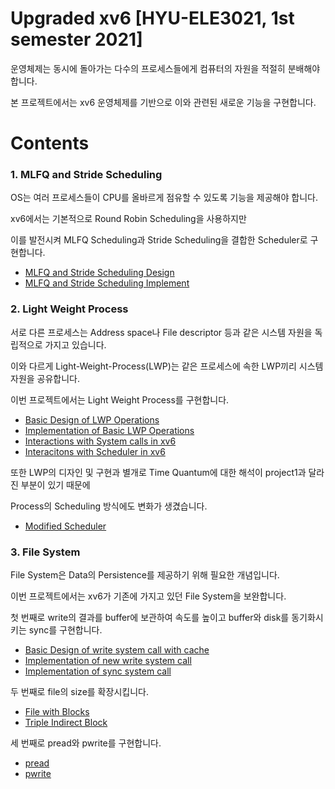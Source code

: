 Upgraded xv6 [HYU-ELE3021, 1st semester 2021]
================================
운영체제는 동시에 돌아가는 다수의 프로세스들에게 컴퓨터의 자원을 적절히 분배해야합니다.    
   
본 프로젝트에서는 xv6 운영체제를 기반으로 이와 관련된 새로운 기능을 구현합니다.   
   
Contents
========
### 1. MLFQ and Stride Scheduling   
OS는 여러 프로세스들이 CPU를 올바르게 점유할 수 있도록 기능을 제공해야 합니다.   
   
xv6에서는 기본적으로 Round Robin Scheduling을 사용하지만   
   
이를 발전시켜 MLFQ Scheduling과 Stride Scheduling을 결합한 Scheduler로 구현합니다.
   
* [MLFQ and Stride Scheduling Design](https://github.com/minseok127/OS-with-xv6-ELE3021/wiki/MLFQ-and-Stride-Scheduling-Design)
* [MLFQ and Stride Scheduling Implement](https://github.com/minseok127/OS-with-xv6-ELE3021/wiki/MLFQ-and-Stride-Scheduling-Implement)
   
### 2. Light Weight Process   
서로 다른 프로세스는 Address space나 File descriptor 등과 같은 시스템 자원을 독립적으로 가지고 있습니다.   
   
이와 다르게 Light-Weight-Process(LWP)는 같은 프로세스에 속한 LWP끼리 시스템 자원을 공유합니다.   
   
이번 프로젝트에서는 Light Weight Process를 구현합니다.   
    
* [Basic Design of LWP Operations](https://github.com/minseok127/OS-with-xv6-ELE3021/wiki/Basic-Design-of-LWP-Operations)
* [Implementation of Basic LWP Operations](https://github.com/minseok127/OS-with-xv6-ELE3021/wiki/Implementation-of-Basic-LWP-Operations)   
* [Interactions with System calls in xv6](https://github.com/minseok127/OS-with-xv6-ELE3021/wiki/Interactions-with-System-calls-in-xv6)
* [Interacitons with Scheduler in xv6](https://github.com/minseok127/OS-with-xv6-ELE3021/wiki/How-to-Schedule-Threads%3F)   
   
또한 LWP의 디자인 및 구현과 별개로 Time Quantum에 대한 해석이 project1과 달라진 부분이 있기 때문에   
   
Process의 Scheduling 방식에도 변화가 생겼습니다.     
   
* [Modified Scheduler](https://github.com/minseok127/OS-with-xv6-ELE3021/wiki/Modified-Scheduler)   
   
### 3. File System   
File System은 Data의 Persistence를 제공하기 위해 필요한 개념입니다.   
   
이번 프로젝트에서는 xv6가 기존에 가지고 있던 File System을 보완합니다.  
   
   
첫 번째로 write의 결과를 buffer에 보관하여 속도를 높이고 buffer와 disk를 동기화시키는 sync를 구현합니다.    
    
* [Basic Design of write system call with cache](https://github.com/minseok127/OS-with-xv6-ELE3021/wiki/Basic-Design-of-write-system-call-with-cache)
* [Implementation of new write system call](https://github.com/minseok127/OS-with-xv6-ELE3021/wiki/Implementation-of-new-write-system-call)
* [Implementation of sync system call](https://github.com/minseok127/OS-with-xv6-ELE3021/wiki/Implementation-of-sync-system-call)   
   
두 번째로 file의 size를 확장시킵니다.   
   
* [File with Blocks](https://github.com/minseok127/OS-with-xv6-ELE3021/wiki/How-to-store-file-on-disk%3F)   
* [Triple Indirect Block](https://github.com/minseok127/OS-with-xv6-ELE3021/wiki/More-than-single-indirect-block)
   
세 번째로 pread와 pwrite를 구현합니다.   
   
* [pread](https://github.com/minseok127/OS-with-xv6-ELE3021/wiki/pread)
* [pwrite](https://github.com/minseok127/OS-with-xv6-ELE3021/wiki/pwrite)
